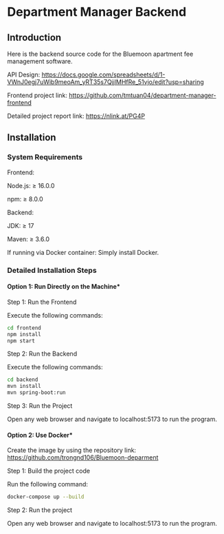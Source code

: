 # Department Manager Backend

## Introduction
Here is the backend source code for the Bluemoon apartment fee management software.

API Design: https://docs.google.com/spreadsheets/d/1-VWnJ0egj7uWib9meoAm_yRT35s7QjjlMHfRe_51vjo/edit?usp=sharing

Frontend project link: https://github.com/tmtuan04/department-manager-frontend

Detailed project report link: https://nlink.at/PG4P

## Installation
### System Requirements
Frontend:

Node.js: ≥ 16.0.0

npm: ≥ 8.0.0

Backend:

JDK: ≥ 17

Maven: ≥ 3.6.0

If running via Docker container: Simply install Docker.

### Detailed Installation Steps
#### Option 1: Run Directly on the Machine*

Step 1: Run the Frontend

Execute the following commands:
```bash
cd frontend
npm install
npm start
```

Step 2: Run the Backend

Execute the following commands:
```bash
cd backend
mvn install
mvn spring-boot:run
```

Step 3: Run the Project

Open any web browser and navigate to localhost:5173 to run the program.

#### Option 2: Use Docker*

Create the image by using the repository link:
https://github.com/trongnd106/Bluemoon-deparment

Step 1: Build the project code

Run the following command:
```bash
docker-compose up --build
```

Step 2: Run the project

Open any web browser and navigate to localhost:5173 to run the program.
